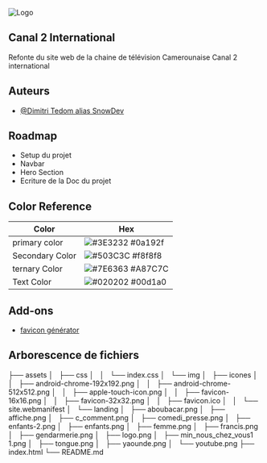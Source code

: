 
![Logo](https://www.worketyamo.com/logo.svg)

## Canal 2 International

Refonte du site web de la chaine de télévision Camerounaise Canal 2 international

## Auteurs

- [@Dimitri Tedom alias SnowDev](https://github.com/DimitriTedom)
## Roadmap

- Setup du projet
- Navbar
- Hero Section
- Ecriture de la Doc du projet

## Color Reference

| Color             | Hex                                                                |
| ----------------- | ------------------------------------------------------------------ |
| primary color | ![#3E3232](https://via.placeholder.com/10/3E3232?text=+) #0a192f |
| Secondary Color | ![#503C3C](https://via.placeholder.com/10/503C3C?text=+) #f8f8f8 |
| ternary Color | ![#7E6363](https://via.placeholder.com/10/7E6363?text=+) #A87C7C |
| Text Color | ![#020202](https://via.placeholder.com/10/00b48a?text=+) #00d1a0 |

## Add-ons

- [favicon générator](https://favicon.io/favicon-converter/)

## Arborescence de fichiers

├── assets
│   ├── css
│   │   └── index.css
│   └── img
│       ├── icones
│       │   ├── android-chrome-192x192.png
│       │   ├── android-chrome-512x512.png
│       │   ├── apple-touch-icon.png
│       │   ├── favicon-16x16.png
│       │   ├── favicon-32x32.png
│       │   ├── favicon.ico
│       │   └── site.webmanifest
│       └── landing
│           ├── aboubacar.png
│           ├── affiche.png
│           ├── c_comment.png
│           ├── comedi_presse.png
│           ├── enfants-2.png
│           ├── enfants.png
│           ├── femme.png
│           ├── francis.png
│           ├── gendarmerie.png
│           ├── logo.png
│           ├── min_nous_chez_vous1 1.png
│           ├── tongue.png
│           ├── yaounde.png
│           └── youtube.png
├── index.html
└── README.md
